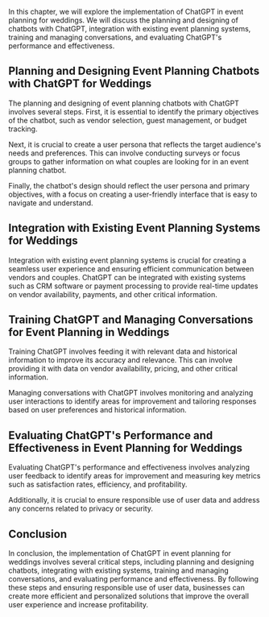 

In this chapter, we will explore the implementation of ChatGPT in event planning for weddings. We will discuss the planning and designing of chatbots with ChatGPT, integration with existing event planning systems, training and managing conversations, and evaluating ChatGPT's performance and effectiveness.

Planning and Designing Event Planning Chatbots with ChatGPT for Weddings
------------------------------------------------------------------------

The planning and designing of event planning chatbots with ChatGPT involves several steps. First, it is essential to identify the primary objectives of the chatbot, such as vendor selection, guest management, or budget tracking.

Next, it is crucial to create a user persona that reflects the target audience's needs and preferences. This can involve conducting surveys or focus groups to gather information on what couples are looking for in an event planning chatbot.

Finally, the chatbot's design should reflect the user persona and primary objectives, with a focus on creating a user-friendly interface that is easy to navigate and understand.

Integration with Existing Event Planning Systems for Weddings
-------------------------------------------------------------

Integration with existing event planning systems is crucial for creating a seamless user experience and ensuring efficient communication between vendors and couples. ChatGPT can be integrated with existing systems such as CRM software or payment processing to provide real-time updates on vendor availability, payments, and other critical information.

Training ChatGPT and Managing Conversations for Event Planning in Weddings
--------------------------------------------------------------------------

Training ChatGPT involves feeding it with relevant data and historical information to improve its accuracy and relevance. This can involve providing it with data on vendor availability, pricing, and other critical information.

Managing conversations with ChatGPT involves monitoring and analyzing user interactions to identify areas for improvement and tailoring responses based on user preferences and historical information.

Evaluating ChatGPT's Performance and Effectiveness in Event Planning for Weddings
---------------------------------------------------------------------------------

Evaluating ChatGPT's performance and effectiveness involves analyzing user feedback to identify areas for improvement and measuring key metrics such as satisfaction rates, efficiency, and profitability.

Additionally, it is crucial to ensure responsible use of user data and address any concerns related to privacy or security.

Conclusion
----------

In conclusion, the implementation of ChatGPT in event planning for weddings involves several critical steps, including planning and designing chatbots, integrating with existing systems, training and managing conversations, and evaluating performance and effectiveness. By following these steps and ensuring responsible use of user data, businesses can create more efficient and personalized solutions that improve the overall user experience and increase profitability.
